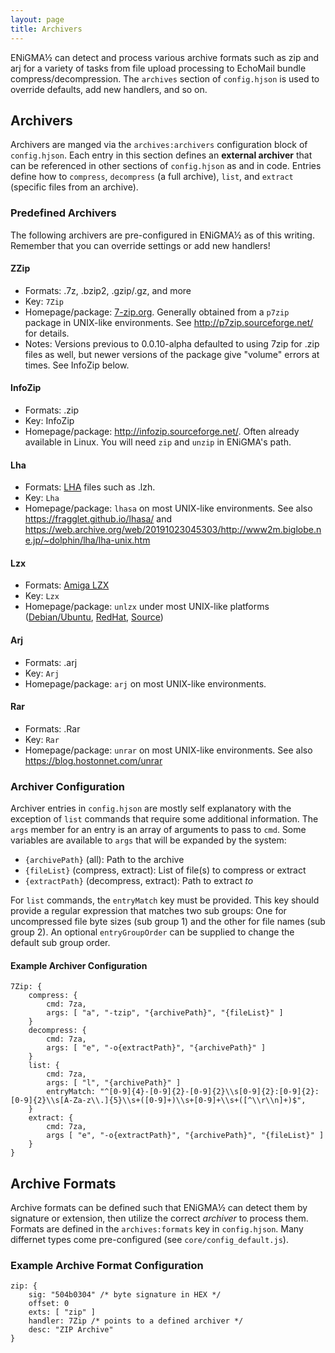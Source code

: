 ```yaml
---
layout: page
title: Archivers
---
```

ENiGMA½ can detect and process various archive formats such as zip and arj for a variety of tasks from file upload processing to EchoMail bundle compress/decompression. The `archives` section of `config.hjson` is used to override defaults, add new handlers, and so on.

## Archivers
Archivers are manged via the `archives:archivers` configuration block of `config.hjson`. Each entry in this section defines an **external archiver** that can be referenced in other sections of `config.hjson` as and in code. Entries define how to `compress`, `decompress` (a full archive), `list`, and `extract` (specific files from an archive).

### Predefined Archivers
The following archivers are pre-configured in ENiGMA½ as of this writing. Remember that you can override settings or add new handlers!

#### ZZip
* Formats: .7z, .bzip2, .gzip/.gz, and more
* Key: `7Zip`
* Homepage/package: [7-zip.org](http://www.7-zip.org/). Generally obtained from a `p7zip` package in UNIX-like environments. See http://p7zip.sourceforge.net/ for details.
* Notes: Versions previous to 0.0.10-alpha defaulted to using 7zip for .zip files as well, but newer versions of the package give "volume" errors at times. See InfoZip below.

#### InfoZip
* Formats: .zip
* Key: InfoZip
* Homepage/package: http://infozip.sourceforge.net/. Often already available in Linux. You will need `zip` and `unzip` in ENiGMA's path.

#### Lha
* Formats: <a href="https://en.wikipedia.org/wiki/LHA_(file_format)">LHA</a> files such as .lzh.
* Key: `Lha`
* Homepage/package: `lhasa` on most UNIX-like environments. See also https://fragglet.github.io/lhasa/ and https://web.archive.org/web/20191023045303/http://www2m.biglobe.ne.jp/~dolphin/lha/lha-unix.htm

#### Lzx
* Formats: <a href="https://en.wikipedia.org/wiki/LZX_(algorithm)#Amiga_LZX">Amiga LZX</a>
* Key: `Lzx`
* Homepage/package: `unlzx` under most UNIX-like platforms ([Debian/Ubuntu](https://launchpad.net/~rzr/+archive/ubuntu/ppa/+build/2486127), [RedHat](https://fedora.pkgs.org/32/rpm-sphere-x86_64/unlzx-1.1-4.1.x86_64.rpm.html), [Source](http://xavprods.free.fr/lzx/))

#### Arj
* Formats: .arj
* Key: `Arj`
* Homepage/package: `arj` on most UNIX-like environments.

#### Rar
* Formats: .Rar
* Key: `Rar`
* Homepage/package: `unrar` on most UNIX-like environments. See also https://blog.hostonnet.com/unrar

### Archiver Configuration
Archiver entries in `config.hjson` are mostly self explanatory with the exception of `list` commands that require some additional information. The `args` member for an entry is an array of arguments to pass to `cmd`. Some variables are available to `args` that will be expanded by the system:

* `{archivePath}` (all): Path to the archive
* `{fileList}` (compress, extract): List of file(s) to compress or extract
* `{extractPath}` (decompress, extract): Path to extract *to*

For `list` commands, the `entryMatch` key must be provided. This key should provide a regular expression that matches two sub groups: One for uncompressed file byte sizes (sub group 1) and the other for file names (sub group 2). An optional `entryGroupOrder` can be supplied to change the default sub group order.

#### Example Archiver Configuration
```
7Zip: {
	compress: {
		cmd: 7za,
		args: [ "a", "-tzip", "{archivePath}", "{fileList}" ]
	}
	decompress: {
		cmd: 7za,
		args: [ "e", "-o{extractPath}", "{archivePath}" ]
	}
	list: {
		cmd: 7za,
		args: [ "l", "{archivePath}" ]
		entryMatch: "^[0-9]{4}-[0-9]{2}-[0-9]{2}\\s[0-9]{2}:[0-9]{2}:[0-9]{2}\\s[A-Za-z\\.]{5}\\s+([0-9]+)\\s+[0-9]+\\s+([^\\r\\n]+)$",
	}
	extract: {
		cmd: 7za,
		args [ "e", "-o{extractPath}", "{archivePath}", "{fileList}" ]
	}
}
```

## Archive Formats
Archive formats can be defined such that ENiGMA½ can detect them by signature or extension, then utilize the correct *archiver* to process them. Formats are defined in the `archives:formats` key in `config.hjson`. Many differnet types come pre-configured (see `core/config_default.js`).

### Example Archive Format Configuration
```
zip: {
	sig: "504b0304" /* byte signature in HEX */
	offset: 0
	exts: [ "zip" ]
	handler: 7Zip /* points to a defined archiver */
	desc: "ZIP Archive"
}
```
